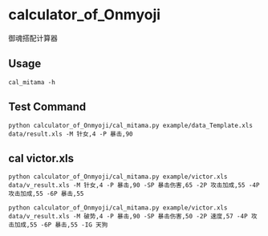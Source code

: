 # calculator\_of\_Onmyoji

御魂搭配计算器

## Usage

```cal_mitama -h```

## Test Command
```python calculator_of_Onmyoji/cal_mitama.py example/data_Template.xls data/result.xls -M 针女,4 -P 暴击,90```

## cal victor.xls
```python calculator_of_Onmyoji/cal_mitama.py example/victor.xls data/v_result.xls -M 针女,4 -P 暴击,90 -SP 暴击伤害,65 -2P 攻击加成,55 -4P 攻击加成,55 -6P 暴击,55```

```python calculator_of_Onmyoji/cal_mitama.py example/victor.xls data/v_result.xls -M 破势,4 -P 暴击,90 -SP 暴击伤害,50 -2P 速度,57 -4P 攻击加成,55 -6P 暴击,55 -IG 天狗```

